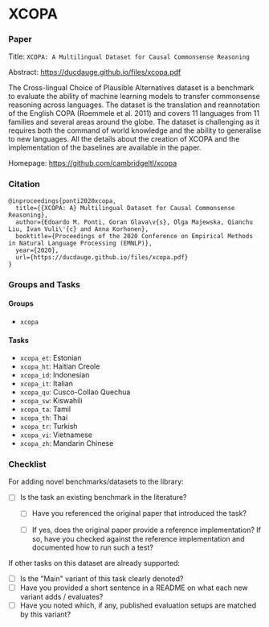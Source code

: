 # XCOPA

### Paper

Title: `XCOPA: A Multilingual Dataset for Causal Commonsense Reasoning`

Abstract: https://ducdauge.github.io/files/xcopa.pdf

The Cross-lingual Choice of Plausible Alternatives dataset is a benchmark to evaluate the ability of machine learning models to transfer commonsense reasoning across languages.
The dataset is the translation and reannotation of the English COPA (Roemmele et al. 2011) and covers 11 languages from 11 families and several areas around the globe.
The dataset is challenging as it requires both the command of world knowledge and the ability to generalise to new languages.
All the details about the creation of XCOPA and the implementation of the baselines are available in the paper.

Homepage: https://github.com/cambridgeltl/xcopa

### Citation

```
@inproceedings{ponti2020xcopa,
  title={{XCOPA: A} Multilingual Dataset for Causal Commonsense Reasoning},
  author={Edoardo M. Ponti, Goran Glava\v{s}, Olga Majewska, Qianchu Liu, Ivan Vuli\'{c} and Anna Korhonen},
  booktitle={Proceedings of the 2020 Conference on Empirical Methods in Natural Language Processing (EMNLP)},
  year={2020},
  url={https://ducdauge.github.io/files/xcopa.pdf}
}
```

### Groups and Tasks

#### Groups

* `xcopa`

#### Tasks

* `xcopa_et`: Estonian
* `xcopa_ht`: Haitian Creole
* `xcopa_id`: Indonesian
* `xcopa_it`: Italian
* `xcopa_qu`: Cusco-Collao Quechua
* `xcopa_sw`: Kiswahili
* `xcopa_ta`: Tamil
* `xcopa_th`: Thai
* `xcopa_tr`: Turkish
* `xcopa_vi`: Vietnamese
* `xcopa_zh`: Mandarin Chinese


### Checklist

For adding novel benchmarks/datasets to the library:
* [ ] Is the task an existing benchmark in the literature?
  * [ ] Have you referenced the original paper that introduced the task?
  * [ ] If yes, does the original paper provide a reference implementation? If so, have you checked against the reference implementation and documented how to run such a test?


If other tasks on this dataset are already supported:
* [ ] Is the "Main" variant of this task clearly denoted?
* [ ] Have you provided a short sentence in a README on what each new variant adds / evaluates?
* [ ] Have you noted which, if any, published evaluation setups are matched by this variant?
